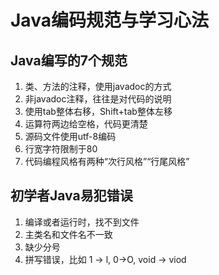 # Java编码规范与学习心法

## Java编写的7个规范
1. 类、方法的注释，使用javadoc的方式
2. 非javadoc注释，往往是对代码的说明
3. 使用tab整体右移，Shift+tab整体左移
4. 运算符两边给空格，代码更清楚
5. 源码文件使用utf-8编码
6. 行宽字符限制于80
7. 代码编程风格有两种“次行风格”“行尾风格”

## 初学者Java易犯错误
1. 编译或者运行时，找不到文件
2. 主类名和文件名不一致
3. 缺少分号
4. 拼写错误，比如 1 -> l, 0->O, void -> viod